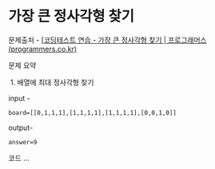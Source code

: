 # 가장 큰 정사각형 찾기

문제출처 - [[코딩테스트 연습 - 가장 큰 정사각형 찾기 | 프로그래머스 (programmers.co.kr)](https://programmers.co.kr/learn/courses/30/lessons/12905)



문제 요약 

​	1. 배열에 최대 정사각형 찾기 

input - 

```
board=[[0,1,1,1],[1,1,1,1],[1,1,1,1],[0,0,1,0]]	
```

output-

```
answer=9
```

 코드 ...

```

```

